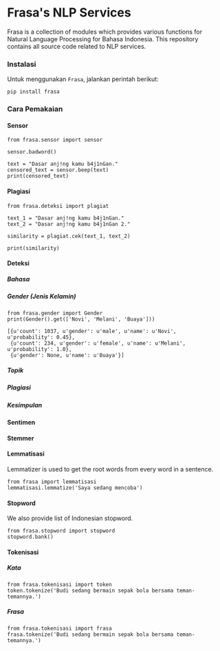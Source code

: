 # Frasa's NLP Services
Frasa is a collection of modules which provides various functions for Natural Language Processing for Bahasa Indonesia. This repository contains all source code related to NLP services.

### Instalasi
Untuk menggunakan `Frasa`, jalankan perintah berikut:

```
pip install frasa
```

### Cara Pemakaian

#### Sensor

```
from frasa.sensor import sensor

sensor.badword()

text = "Dasar anj!ng kamu b4j1nGan."
censored_text = sensor.beep(text)
print(censored_text)
```

#### Plagiasi
```
from frasa.deteksi import plagiat

text_1 = "Dasar anj!ng kamu b4j1nGan."
text_2 = "Dasar anj!ng kamu b4j1nGan 2."

similarity = plagiat.cek(text_1, text_2)

print(similarity)
```

#### Deteksi

##### Bahasa

##### Gender (Jenis Kelamin)

```
from frasa.gender import Gender
print(Gender().get(['Novi', 'Melani', 'Buaya']))
```

```
[{u'count': 1037, u'gender': u'male', u'name': u'Novi', u'probability': 0.45},
 {u'count': 234, u'gender': u'female', u'name': u'Melani', u'probability': 1.0},
 {u'gender': None, u'name': u'Buaya'}]
```

##### Topik

##### Plagiasi

##### Kesimpulan

#### Sentimen

#### Stemmer

#### Lemmatisasi

Lemmatizer is used to get the root words from every word in a sentence.

```
from frasa import lemmatisasi 
lemmatisasi.lemmatize('Saya sedang mencoba') 
```

#### Stopword

We also provide list of Indonesian stopword.

```
from frasa.stopword import stopword 
stopword.bank()
```



#### Tokenisasi
##### Kata

```
from frasa.tokenisasi import token
token.tokenize('Budi sedang bermain sepak bola bersama teman-temannya.') 
```

##### Frasa

```
from frasa.tokenisasi import frasa
frasa.tokenize('Budi sedang bermain sepak bola bersama teman-temannya.') 
```